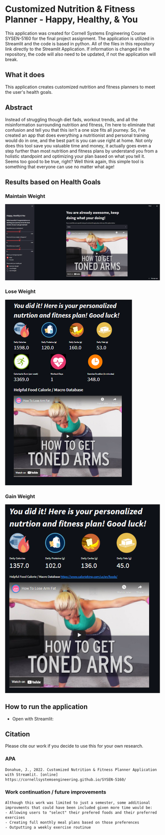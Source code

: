 # Customized Nutrition & Fitness Planner - Happy, Healthy, & You
This application was created for Cornell Systems Engineering Course SYSEN-5160 for the final project assignment. The application is utilized in Streamlit and the code is based in python. All of the files in this repository link directly to the Streamlit Application. If information is changed in the repository, the code will also need to be updated, if not the application will break.

## What it does

This application creates customized nutrition and fitness planners to meet the user's health goals.

## Abstract
Instead of struggling though diet fads, workout trends, and all the misinformation surrounding nutrition and fitness, I’m here to eliminate that confusion and tell you that this isn’t a one size fits all journey. So, I’ve created an app that does everything a nutritionist and personal training would do in one, and the best part is you can use right at home.  Not only does this tool save you valuable time and money, it actually goes even a step further than most nutrition and fitness plans by understand you from a holistic standpoint and optimizing your plan based on what you tell it. Seems too good to be true, right? Well think again, this simple tool is something that everyone can use no matter what age!

## Results based on Health Goals

### Maintain Weight

![maintain_weight](maintain_weight.png)

### Lose Weight

![lose_weight](lose_weight.png)

### Gain Weight

![gain_weight](gain_weight.png)

## How to run the application
 - Open with Streamlit: 

## Citation

Please cite our work if you decide to use this for your own research.

### APA

```
Donahue, J., 2022. Customized Nutrition & Fitness Planner Application with Streamlit. [online] https://cornellsystemsengineering.github.io/SYSEN-5160/
```

### Work continuation / future improvements

```
Although this work was limited to just a semester, some additional improvments that could have been included given more time would be:
- Allowing users to "select" their prefered foods and their preferred exercises
- Creating full monthly meal plans based on those preferences
- Outputting a weekly exercise routinue
```
